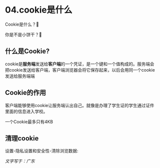 

# 04.cookie是什么

Cookie是什么？🤔

你是不是小饼干？🍪

<!-- more -->   

## 什么是Cookie?

cookie是**服务端**发送给**客户端**的一个凭证，是一个键和一个值构成的。服务端会把cookie发送给客户端，客户端浏览器会将它保存起来，以后会用同一个cookie发送给服务端端

## Cookie的作用

客户端能够使用cookie让服务端认出自己。就像是办理了学生证的学生通过证件里面的信息进入学校。

一个Cookie最多只有4KB



## 清理cookie

设置-隐私设置和安全性-清除浏览数据:

*文字写于：广东*
